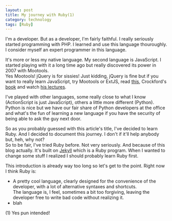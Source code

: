 ```yaml
---
layout: post
title: My journey with Ruby(1)
category: technology
tags: [Ruby]
---
```

I'm a developer. But as a developer, I'm fairly faithful. I really seriously started programming with PHP. I learned and use this language thouroughly. I consider myself an expert programmer in this language.

It's more or less my native language. My second language is JavaScript. I started playing with it a long time ago but really discovered its power in 2007 with Mootools.  
Yes Mootools! jQuery is for sissies! Just kidding, jQuery is fine but if you want to really learn JavaScript, try Mootools or ExtJS, read [this](http://shop.oreilly.com/product/9780596101992.do), Crockford's [book](http://shop.oreilly.com/product/9780596517748.do) and watch [his lectures](http://yuiblog.com/crockford/).

I've played with other languages, some really close to what I know (ActionScript is just JavaScript), others a little more different (Python). Python is nice but we have our fair share of Python developers at the office and what's the fun of learning a new language if you have the security of being able to ask the guy next door.

So as you probably guessed with this article's title, I've decided to learn Ruby. And I decided to document this journey. I don't if it'll help anybody but, heh, why not?  
So to be fair, I've tried Ruby before. Not very seriously. And because of this blog actually. It's built on [Jekyll](http://jekyllrb.com/) which is a Ruby program. When I wanted to change some stuff I realized I should probably learn Ruby first.

This introduction is already way too long so let's get to the point. Right now I think Ruby is:

* A pretty cool language, clearly designed for the convenience of the developer, with a lot of alternative syntaxes and shortcuts.  
  The language is, I feel, sometimes a bit too forgiving, leaving the developer free to write bad code without realizing it.
* blah

(1) Yes pun intended!